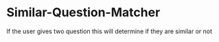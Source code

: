 # Similar-Question-Matcher
If the user gives two question this will determine if they are similar or not
